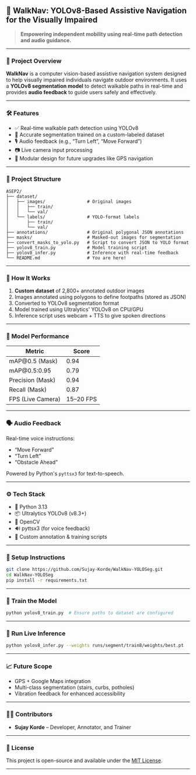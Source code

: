 ## 🧠 WalkNav: YOLOv8-Based Assistive Navigation for the Visually Impaired

> **Empowering independent mobility using real-time path detection and audio guidance.**

---

### 📌 Project Overview

**WalkNav** is a computer vision-based assistive navigation system designed to help visually impaired individuals navigate outdoor environments. It uses a **YOLOv8 segmentation model** to detect walkable paths in real-time and provides **audio feedback** to guide users safely and effectively.

---

### 🛠️ Features

* ✅ Real-time walkable path detection using YOLOv8
* 🎯 Accurate segmentation trained on a custom-labeled dataset
* 🎙️ Audio feedback (e.g., “Turn Left”, “Move Forward”)
* 📷 Live camera input processing
* 🧩 Modular design for future upgrades like GPS navigation

---

### 📂 Project Structure

```plaintext
ASEP2/
├── dataset/
│   ├── images/                # Original images
│   │   ├── train/
│   │   └── val/
│   └── labels/                # YOLO-format labels
│       ├── train/
│       └── val/
├── annotations/               # Original polygonal JSON annotations
├── masks/                     # Masked-out images for segmentation
├── convert_masks_to_yolo.py   # Script to convert JSON to YOLO format
├── yolov8_train.py            # Model training script
├── yolov8_infer.py            # Inference with real-time feedback
└── README.md                  # You are here!
```

---

### 🚀 How It Works

1. **Custom dataset** of 2,800+ annotated outdoor images
2. Images annotated using polygons to define footpaths (stored as JSON)
3. Converted to YOLOv8 segmentation format
4. Model trained using Ultralytics' YOLOv8 on CPU/GPU
5. Inference script uses webcam + TTS to give spoken directions

---

### 🧪 Model Performance

| Metric            | Score     |
| ----------------- | --------- |
| mAP\@0.5 (Mask)   | 0.94      |
| mAP\@0.5:0.95     | 0.79      |
| Precision (Mask)  | 0.94      |
| Recall (Mask)     | 0.87      |
| FPS (Live Camera) | 15–20 FPS |

---

### 🗣️ Audio Feedback

Real-time voice instructions:

* “Move Forward”
* “Turn Left”
* “Obstacle Ahead”

Powered by Python's `pyttsx3` for text-to-speech.

---

### ⚙️ Tech Stack

* 🐍 Python 3.13
* 📦 Ultralytics YOLOv8 (v8.3+)
* 📸 OpenCV
* 🔊 pyttsx3 (for voice feedback)
* 🧠 Custom annotation & training scripts

---

### 🔧 Setup Instructions

```bash
git clone https://github.com/Sujay-Korde/WalkNav-YOLOSeg.git
cd WalkNav-YOLOSeg
pip install -r requirements.txt
```

---

### 🧠 Train the Model

```bash
python yolov8_train.py  # Ensure paths to dataset are configured
```

---

### 📸 Run Live Inference

```bash
python yolov8_infer.py --weights runs/segment/train8/weights/best.pt
```

---

### 📈 Future Scope

* GPS + Google Maps integration
* Multi-class segmentation (stairs, curbs, potholes)
* Vibration feedback for enhanced accessibility

---

### 👨‍💻 Contributors

* **Sujay Korde** – Developer, Annotator, and Trainer

---

### 📜 License

This project is open-source and available under the [MIT License](LICENSE).

---


